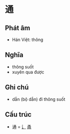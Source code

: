 # 通

## Phát âm
* Hán Việt: thông

## Nghĩa
* thông suốt
* xuyên qua được

## Ghi chú
* dẫn (bộ dẫn) đi thông suốt

## Cấu trúc
* 通 = [辶](辶.md) [甬](甬.md)

<script>window.HANZI_FIELD='通';</script>